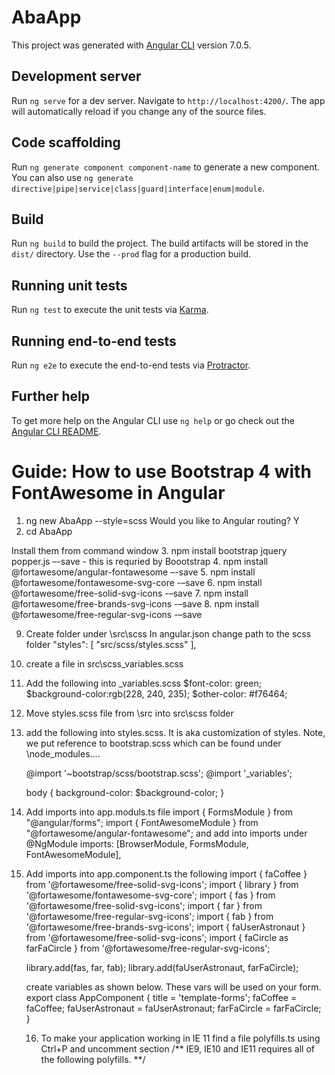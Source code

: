 # AbaApp

This project was generated with [Angular CLI](https://github.com/angular/angular-cli) version 7.0.5.

## Development server

Run `ng serve` for a dev server. Navigate to `http://localhost:4200/`. The app will automatically reload if you change any of the source files.

## Code scaffolding

Run `ng generate component component-name` to generate a new component. You can also use `ng generate directive|pipe|service|class|guard|interface|enum|module`.

## Build

Run `ng build` to build the project. The build artifacts will be stored in the `dist/` directory. Use the `--prod` flag for a production build.

## Running unit tests

Run `ng test` to execute the unit tests via [Karma](https://karma-runner.github.io).

## Running end-to-end tests

Run `ng e2e` to execute the end-to-end tests via [Protractor](http://www.protractortest.org/).

## Further help

To get more help on the Angular CLI use `ng help` or go check out the [Angular CLI README](https://github.com/angular/angular-cli/blob/master/README.md).



Guide: How to use Bootstrap 4 with FontAwesome in Angular
=========================================================

1. ng new AbaApp --style=scss
   Would you like to Angular routing? Y
2. cd AbaApp
    
Install them from command window
3.	npm install bootstrap jquery popper.js –-save    - this is requried by Boootstrap
4.	npm install @fortawesome/angular-fontawesome –-save
5.	npm install @fortawesome/fontawesome-svg-core -–save
6.	npm install @fortawesome/free-solid-svg-icons -–save
7.	npm install @fortawesome/free-brands-svg-icons -–save
8.	npm install @fortawesome/free-regular-svg-icons -–save

9. Create folder under \src\scss
   In angular.json change path to the scss folder
	"styles": [
              "src/scss/styles.scss"
            ],

10. create a file in src\scss\_variables.scss

11. Add the following into _variables.scss 
	$font-color: green;  
	$background-color:rgb(228, 240, 235); 
	$other-color: #f76464;
	
12. Move styles.scss file from \src into src\scss folder

13. add the following into styles.scss. It is aka customization of styles.
    Note, we put reference to bootstrap.scss which can be found under \node_modules\....

	@import '~bootstrap/scss/bootstrap.scss';
	@import '_variables';

	body {
		background-color: $background-color;
	}
	
14. Add imports into app.moduls.ts file
	import { FormsModule } from "@angular/forms";
	import { FontAwesomeModule } from "@fortawesome/angular-fontawesome";
    and add into imports under @NgModule
    imports: [BrowserModule, FormsModule, FontAwesomeModule],
	
15. Add imports into app.component.ts the following
	import { faCoffee } from '@fortawesome/free-solid-svg-icons';
	import { library } from '@fortawesome/fontawesome-svg-core';
	import { fas } from '@fortawesome/free-solid-svg-icons';
	import { far } from '@fortawesome/free-regular-svg-icons';
	import { fab } from '@fortawesome/free-brands-svg-icons';
	import { faUserAstronaut } from '@fortawesome/free-solid-svg-icons';
	import { faCircle as farFaCircle } from '@fortawesome/free-regular-svg-icons';

	library.add(fas, far, fab);
	library.add(faUserAstronaut, farFaCircle);
	
	create variables as shown below. These vars will be used on your form.
	export class AppComponent {
	  title = 'template-forms';
	  faCoffee = faCoffee;
  	  faUserAstronaut = faUserAstronaut;
          farFaCircle = farFaCircle;
	}
	

    16. To make your application working in IE 11 find a file polyfills.ts using Ctrl+P
        and uncomment section /** IE9, IE10 and IE11 requires all of the following polyfills. **/
        
